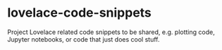 # lovelace-code-snippets
Project Lovelace related code snippets to be shared, e.g. plotting code, Jupyter notebooks, or code that just does cool stuff.
